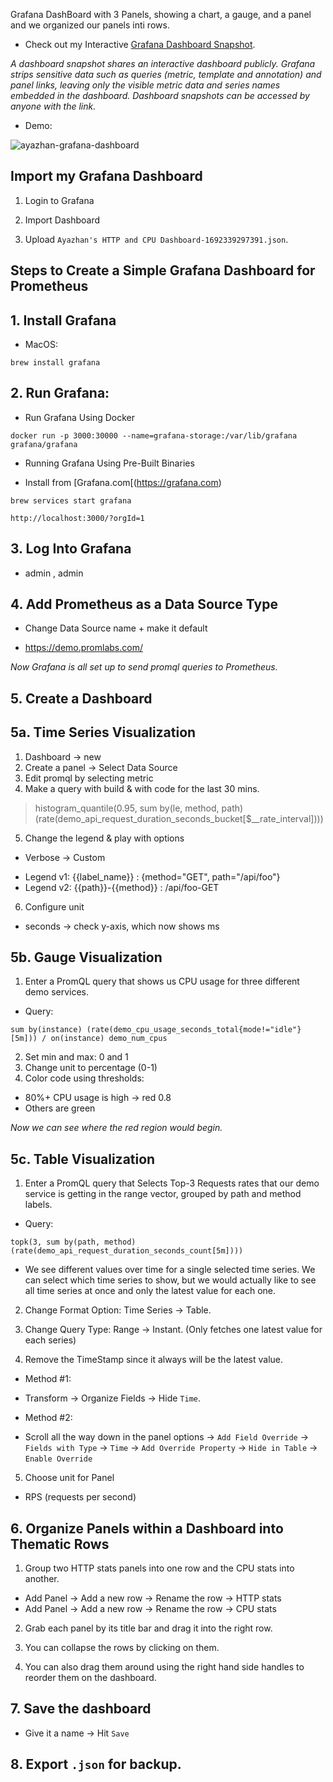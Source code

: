 Grafana DashBoard with 3 Panels, showing a chart, a gauge, and a panel and we organized our panels inti rows.

- Check out my Interactive [Grafana Dashboard Snapshot](https://snapshots.raintank.io/dashboard/snapshot/Q2M0jFiQ8qr5lw1ExZzeFiqKk115eFK1).

*A dashboard snapshot shares an interactive dashboard publicly. Grafana strips sensitive data such as queries (metric, template and annotation) and panel links, leaving only the visible metric data and series names embedded in the dashboard. Dashboard snapshots can be accessed by anyone with the link.*

- Demo:
  
![ayazhan-grafana-dashboard](https://github.com/ayazhankadessova/grafana-prometheus/assets/86869537/5c969550-a5df-477b-b87d-97f8992fc15c)

## Import my Grafana Dashboard

1. Login to Grafana

2. Import Dashboard

3. Upload `Ayazhan's HTTP and CPU Dashboard-1692339297391.json`.

## Steps to Create a Simple Grafana Dashboard for Prometheus

## 1. Install Grafana

* MacOS:
```
brew install grafana
```

## 2. Run Grafana:

- Run Grafana Using Docker
```
docker run -p 3000:30000 --name=grafana-storage:/var/lib/grafana grafana/grafana
```

- Running Grafana Using Pre-Built Binaries 

* Install from [Grafana.com[(https://grafana.com)
```
brew services start grafana
```
```
http://localhost:3000/?orgId=1
```

## 3. Log Into Grafana

- admin , admin

## 4. Add Prometheus as a Data Source Type

- Change Data Source name + make it default

- https://demo.promlabs.com/

*Now Grafana is all set up to send promql queries to Prometheus.*

## 5. Create a Dashboard

## 5a. Time Series Visualization

1. Dashboard -> new
2. Create a panel -> Select Data Source
3. Edit promql by selecting metric
4. Make a query with build & with code for the last 30 mins.

> histogram_quantile(0.95, sum by(le, method, path) (rate(demo_api_request_duration_seconds_bucket[$__rate_interval])))

5. Change the legend & play with options
- Verbose -> Custom
* Legend v1: {{label_name}} : {method="GET", path="/api/foo"}
* Legend v2: {{path}}-{{method}} : /api/foo-GET

6. Configure unit
* seconds -> check y-axis, which now shows ms

## 5b. Gauge Visualization

1. Enter a PromQL query that shows us CPU usage for three different demo services.

- Query:

```
sum by(instance) (rate(demo_cpu_usage_seconds_total{mode!="idle"}[5m])) / on(instance) demo_num_cpus
```

2. Set min and max: 0 and 1
3. Change unit to percentage (0-1)
4. Color code using thresholds:

- 80%+ CPU usage is high -> red 0.8
- Others are green

*Now we can see where the red region would begin.*

## 5c. Table Visualization

1. Enter a PromQL query that Selects Top-3 Requests rates that our demo service is getting in the range vector, grouped by path and method labels.

- Query:

```
topk(3, sum by(path, method) (rate(demo_api_request_duration_seconds_count[5m])))
```

- We see different values over time for a single selected time series. We can select which time series to show, but we would actually like to see all time series at once and only the latest value for each one.

2. Change Format Option: Time Series -> Table.

3. Change Query Type: Range -> Instant. (Only fetches one latest value for each series)

4. Remove the TimeStamp since it always will be the latest value.

- Method #1:

* Transform -> Organize Fields -> Hide `Time`.

- Method #2:

* Scroll all the way down in the panel options -> `Add Field Override` -> `Fields with Type` -> `Time` -> `Add Override Property` -> `Hide in Table` -> `Enable Override`

5. Choose unit for Panel

- RPS (requests per second)

## 6. Organize Panels within a Dashboard into Thematic Rows

1. Group two HTTP stats panels into one row and the CPU stats into another.

- Add Panel -> Add a new row -> Rename the row -> HTTP stats
- Add Panel -> Add a new row -> Rename the row -> CPU stats

2. Grab each panel by its title bar and drag it into the right row.

3. You can collapse the rows by clicking on them.

4. You can also drag them around using the right hand side handles to reorder them on the dashboard.

## 7. Save the dashboard

- Give it a name -> Hit `Save`
  
## 8. Export `.json` for backup.
